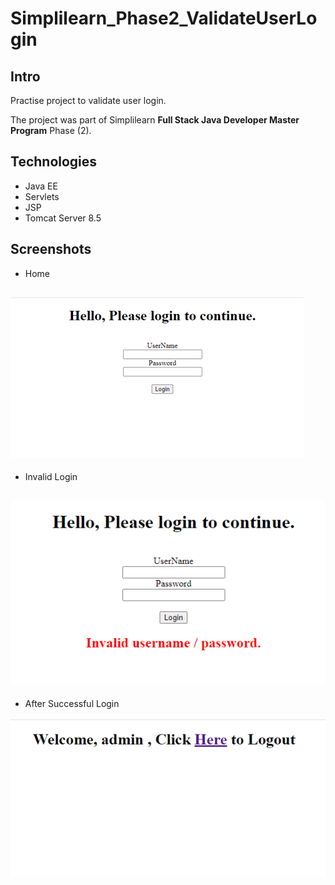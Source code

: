 # Simplilearn_Phase2_ValidateUserLogin

## Intro

Practise project to validate user login.

The project was part of Simplilearn **Full Stack Java Developer Master Program** Phase (2).

## Technologies
- Java EE
- Servlets
- JSP
- Tomcat Server 8.5

## Screenshots

- Home

![Home](https://github.com/kamarz01/Simplilearn_Phase2_ValidateUserLogin/blob/main/screenshots/1.png "Home")
------------
- Invalid Login

![Invalid login](https://github.com/kamarz01/Simplilearn_Phase2_ValidateUserLogin/blob/main/screenshots/2.png "Invalid login")
------------
- After Successful Login

![After Login](https://github.com/kamarz01/Simplilearn_Phase2_ValidateUserLogin/blob/main/screenshots/3.png "After Login")

